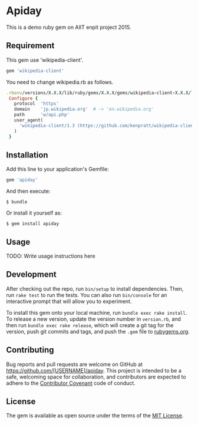 # Apiday

This is a demo ruby gem on AIIT enpit project 2015.

## Requirement

This gem use 'wikipedia-client'.
```ruby
gem 'wikipedia-client'
```

You need to change wikipedia.rb as follows.
```ruby
.rbenv/versions/X.X.X/lib/ruby/gems/X.X.X/gems/wikipedia-client-X.X.X/lib/wikipedia.rb
 Configure {
   protocol  'https'
   domain    'jp.wikipedia.org'  # -> 'en.wikipedia.org'
   path      'w/api.php'
   user_agent(
     'wikipedia-client/1.3 (https://github.com/kenpratt/wikipedia-client)'
   )
 }
 ```
## Installation

Add this line to your application's Gemfile:

```ruby
gem 'apiday'
```

And then execute:

    $ bundle

Or install it yourself as:

    $ gem install apiday

## Usage

TODO: Write usage instructions here

## Development

After checking out the repo, run `bin/setup` to install dependencies. Then, run `rake test` to run the tests. You can also run `bin/console` for an interactive prompt that will allow you to experiment.

To install this gem onto your local machine, run `bundle exec rake install`. To release a new version, update the version number in `version.rb`, and then run `bundle exec rake release`, which will create a git tag for the version, push git commits and tags, and push the `.gem` file to [rubygems.org](https://rubygems.org).

## Contributing

Bug reports and pull requests are welcome on GitHub at https://github.com/[USERNAME]/apiday. This project is intended to be a safe, welcoming space for collaboration, and contributors are expected to adhere to the [Contributor Covenant](contributor-covenant.org) code of conduct.


## License

The gem is available as open source under the terms of the [MIT License](http://opensource.org/licenses/MIT).
